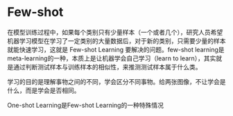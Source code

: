 # Few-shot

在模型训练过程中，如果每个类别只有少量样本（一个或者几个），研究人员希望机器学习模型在学习了一定类别的大量数据后，对于新的类别，只需要少量的样本就能快速学习，这就是 Few-shot Learning 要解决的问题。few-shot learning是meta-learning的一种，本质上是让机器学会自己学习（learn to learn），其实就是通过判断测试样本与训练样本的相似性，来推测测试样本属于什么类。

学习的目的是理解事物之间的不同，学会区分不同事物。给两张图像，不让学会是什么，而是学会是否相同。

One-shot Learning是Few-shot Learning的一种特殊情况